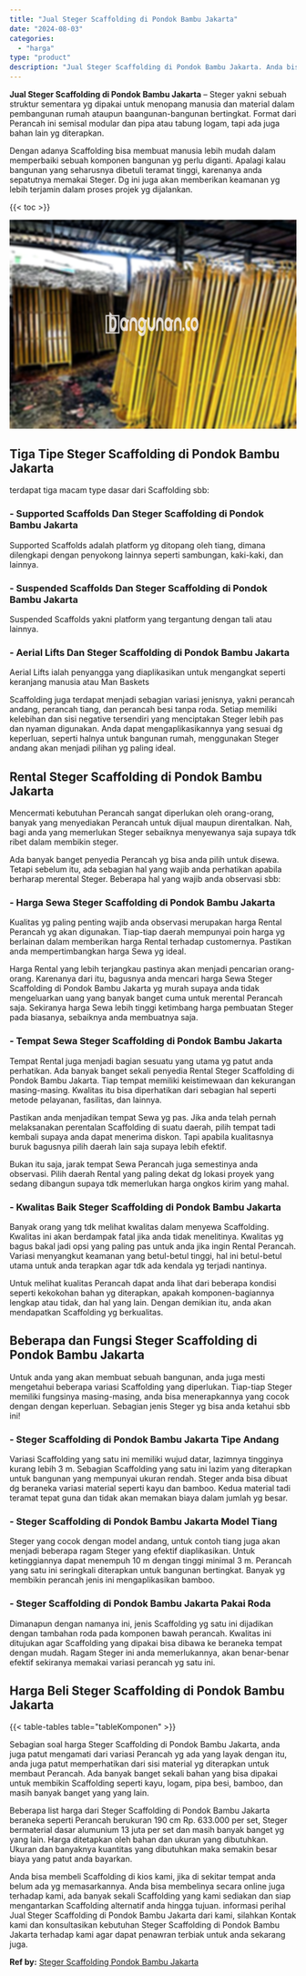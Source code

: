 ```yaml
---
title: "Jual Steger Scaffolding di Pondok Bambu Jakarta"
date: "2024-08-03"
categories: 
  - "harga"
type: "product"
description: "Jual Steger Scaffolding di Pondok Bambu Jakarta. Anda bisa membeli Scaffolding di kios kami, jika di sekitar tempat anda belum ada yg memasarkannya. Anda bis..."
---
```


**Jual Steger Scaffolding di Pondok Bambu Jakarta** – Steger yakni sebuah struktur sementara yg dipakai untuk menopang manusia dan material dalam pembangunan rumah ataupun baangunan-bangunan bertingkat. Format dari Perancah ini semisal modular dan pipa atau tabung logam, tapi ada juga bahan lain yg diterapkan.

Dengan adanya Scaffolding bisa membuat manusia lebih mudah dalam memperbaiki sebuah komponen bangunan yg perlu diganti. Apalagi kalau bangunan yang seharusnya dibetuli teramat tinggi, karenanya anda sepatutnya memakai Steger. Dg ini juga akan memberikan keamanan yg lebih terjamin dalam proses projek yg dijalankan.

{{< toc >}}

![Jual Steger Scaffolding di Pondok Bambu Jakarta](/images/sewa-scaffolding-steger-11.png)

## Tiga Tipe Steger Scaffolding di Pondok Bambu Jakarta

terdapat tiga macam type dasar dari Scaffolding sbb:

### \- Supported Scaffolds Dan Steger Scaffolding di Pondok Bambu Jakarta

Supported Scaffolds adalah platform yg ditopang oleh tiang, dimana dilengkapi dengan penyokong lainnya seperti sambungan, kaki-kaki, dan lainnya.

### \- Suspended Scaffolds Dan Steger Scaffolding di Pondok Bambu Jakarta

Suspended Scaffolds yakni platform yang tergantung dengan tali atau lainnya.

### \- Aerial Lifts Dan Steger Scaffolding di Pondok Bambu Jakarta

Aerial Lifts ialah penyangga yang diaplikasikan untuk mengangkat seperti keranjang manusia atau Man Baskets

Scaffolding juga terdapat menjadi sebagian variasi jenisnya, yakni perancah andang, perancah tiang, dan perancah besi tanpa roda. Setiap memiliki kelebihan dan sisi negative tersendiri yang menciptakan Steger lebih pas dan nyaman digunakan. Anda dapat mengaplikasikannya yang sesuai dg keperluan, seperti halnya untuk bangunan rumah, menggunakan Steger andang akan menjadi pilihan yg paling ideal.

## Rental Steger Scaffolding di Pondok Bambu Jakarta

Mencermati kebutuhan Perancah sangat diperlukan oleh orang-orang, banyak yang menyediakan Perancah untuk dijual maupun direntalkan. Nah, bagi anda yang memerlukan Steger sebaiknya menyewanya saja supaya tdk ribet dalam membikin steger.

Ada banyak banget penyedia Perancah yg bisa anda pilih untuk disewa. Tetapi sebelum itu, ada sebagian hal yang wajib anda perhatikan apabila berharap merental Steger. Beberapa hal yang wajib anda observasi sbb:

### \- Harga Sewa Steger Scaffolding di Pondok Bambu Jakarta

Kualitas yg paling penting wajib anda observasi merupakan harga Rental Perancah yg akan digunakan. Tiap-tiap daerah mempunyai poin harga yg berlainan dalam memberikan harga Rental terhadap customernya. Pastikan anda mempertimbangkan harga Sewa yg ideal.

Harga Rental yang lebih terjangkau pastinya akan menjadi pencarian orang-orang. Karenanya dari itu, bagusnya anda mencari harga Sewa Steger Scaffolding di Pondok Bambu Jakarta yg murah supaya anda tidak mengeluarkan uang yang banyak banget cuma untuk merental Perancah saja. Sekiranya harga Sewa lebih tinggi ketimbang harga pembuatan Steger pada biasanya, sebaiknya anda membuatnya saja.

### \- Tempat Sewa Steger Scaffolding di Pondok Bambu Jakarta

Tempat Rental juga menjadi bagian sesuatu yang utama yg patut anda perhatikan. Ada banyak banget sekali penyedia Rental Steger Scaffolding di Pondok Bambu Jakarta. Tiap tempat memiliki keistimewaan dan kekurangan masing-masing. Kwalitas itu bisa diperhatikan dari sebagian hal seperti metode pelayanan, fasilitas, dan lainnya.

Pastikan anda menjadikan tempat Sewa yg pas. Jika anda telah pernah melaksanakan perentalan Scaffolding di suatu daerah, pilih tempat tadi kembali supaya anda dapat menerima diskon. Tapi apabila kualitasnya buruk bagusnya pilih daerah lain saja supaya lebih efektif.

Bukan itu saja, jarak tempat Sewa Perancah juga semestinya anda observasi. Pilih daerah Rental yang paling dekat dg lokasi proyek yang sedang dibangun supaya tdk memerlukan harga ongkos kirim yang mahal.

### \- Kwalitas Baik Steger Scaffolding di Pondok Bambu Jakarta

Banyak orang yang tdk melihat kwalitas dalam menyewa Scaffolding. Kwalitas ini akan berdampak fatal jika anda tidak menelitinya. Kwalitas yg bagus bakal jadi opsi yang paling pas untuk anda jika ingin Rental Perancah. Variasi menyangkut keamanan yang betul-betul tinggi, hal ini betul-betul utama untuk anda terapkan agar tdk ada kendala yg terjadi nantinya.

Untuk melihat kualitas Perancah dapat anda lihat dari beberapa kondisi seperti kekokohan bahan yg diterapkan, apakah komponen-bagiannya lengkap atau tidak, dan hal yang lain. Dengan demikian itu, anda akan mendapatkan Scaffolding yg berkualitas.

## Beberapa dan Fungsi Steger Scaffolding di Pondok Bambu Jakarta

Untuk anda yang akan membuat sebuah bangunan, anda juga mesti mengetahui beberapa variasi Scaffolding yang diperlukan. Tiap-tiap Steger memiliki fungsinya masing-masing, anda bisa menerapkannya yang cocok dengan dengan keperluan. Sebagian jenis Steger yg bisa anda ketahui sbb ini!

### \- Steger Scaffolding di Pondok Bambu Jakarta Tipe Andang

Variasi Scaffolding yang satu ini memiliki wujud datar, lazimnya tingginya kurang lebih 3 m. Sebagian Scaffolding yang satu ini lazim yang diterapkan untuk bangunan yang mempunyai ukuran rendah. Steger anda bisa dibuat dg beraneka variasi material seperti kayu dan bamboo. Kedua material tadi teramat tepat guna dan tidak akan memakan biaya dalam jumlah yg besar.

### \- Steger Scaffolding di Pondok Bambu Jakarta Model Tiang

Steger yang cocok dengan model andang, untuk contoh tiang juga akan menjadi beberapa ragam Steger yang efektif diaplikasikan. Untuk ketinggiannya dapat menempuh 10 m dengan tinggi minimal 3 m. Perancah yang satu ini seringkali diterapkan untuk bangunan bertingkat. Banyak yg membikin perancah jenis ini mengaplikasikan bamboo.

### \- Steger Scaffolding di Pondok Bambu Jakarta Pakai Roda

Dimanapun dengan namanya ini, jenis Scaffolding yg satu ini dijadikan dengan tambahan roda pada komponen bawah perancah. Kwalitas ini ditujukan agar Scaffolding yang dipakai bisa dibawa ke beraneka tempat dengan mudah. Ragam Steger ini anda memerlukannya, akan benar-benar efektif sekiranya memakai variasi perancah yg satu ini.

## Harga Beli Steger Scaffolding di Pondok Bambu Jakarta

{{< table-tables table="tableKomponen" >}}

Sebagian soal harga Steger Scaffolding di Pondok Bambu Jakarta, anda juga patut mengamati dari variasi Perancah yg ada yang layak dengan itu, anda juga patut memperhatikan dari sisi material yg diterapkan untuk membaut Perancah. Ada banyak banget sekali bahan yang bisa dipakai untuk membikin Scaffolding seperti kayu, logam, pipa besi, bamboo, dan masih banyak banget yang yang lain.

Beberapa list harga dari Steger Scaffolding di Pondok Bambu Jakarta beraneka seperti Perancah berukuran 190 cm Rp. 633.000 per set, Steger bermaterial dasar alumunium 13 juta per set dan masih banyak banget yg yang lain. Harga ditetapkan oleh bahan dan ukuran yang dibutuhkan. Ukuran dan banyaknya kuantitas yang dibutuhkan maka semakin besar biaya yang patut anda bayarkan.

Anda bisa membeli Scaffolding di kios kami, jika di sekitar tempat anda belum ada yg memasarkannya. Anda bisa membelinya secara online juga terhadap kami, ada banyak sekali Scaffolding yang kami sediakan dan siap mengantarkan Scaffolding alternatif anda hingga tujuan. informasi perihal Jual Steger Scaffolding di Pondok Bambu Jakarta dari kami, silahkan Kontak kami dan konsultasikan kebutuhan Steger Scaffolding di Pondok Bambu Jakarta terhadap kami agar dapat penawran terbiak untuk anda sekarang juga.

**Ref by:** [Steger Scaffolding Pondok Bambu Jakarta](https://id.wikipedia.org/wiki/Steger)
